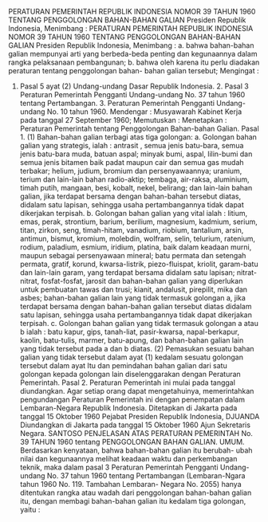  PERATURAN PEMERINTAH REPUBLIK INDONESIA NOMOR 39 TAHUN 1960 TENTANG PENGGOLONGAN BAHAN-BAHAN GALIAN Presiden Republik Indonesia, Menimbang : PERATURAN PEMERINTAH REPUBLIK INDONESIA NOMOR 39 TAHUN 1960 TENTANG PENGGOLONGAN BAHAN-BAHAN GALIAN Presiden Republik Indonesia, Menimbang :
a. bahwa bahan-bahan galian mempunyai arti yang berbeda-beda penting dan kegunaannya dalam rangka pelaksanaan pembangunan;
b. bahwa oleh karena itu perlu diadakan peraturan tentang penggolongan bahan- bahan galian tersebut;
Mengingat :

1. Pasal 5 ayat (2) Undang-undang Dasar Republik Indonesia. 2. Pasal 3 Peraturan Pemerintah Pengganti Undang-undang No. 37 tahun 1960 tentang Pertambangan. 3. Peraturan Pemerintah Pengganti Undang-undang No. 10 tahun 1960. Mendengar : Musyawarah Kabinet Kerja pada tanggal 27 September 1960; Memutuskan : Menetapkan : Peraturan Pemerintah tentang Penggolongan Bahan-bahan Galian. Pasal 1. (1) Bahan-bahan galian terbagi atas tiga golongan:
a. Golongan bahan galian yang strategis, ialah : antrasit , semua jenis batu-bara, semua jenis batu-bara muda, batuan aspal; minyak bumi, aspal, lilin-bumi dan semua jenis bitamen baik padat maupun cair dan semua gas mudah terbakar; helium, judium, bromium dan persenyawaannya; uranium, terium dan lain-lain bahan radio-aktip; tembaga, air-raksa, aluminium, timah putih, mangaan, besi, kobalt, nekel, belirang; dan lain-lain bahan galian, jika terdapat bersama dengan bahan-bahan tersebut diatas, didalam satu lapisan, sehingga usaha pertambangannya tidak dapat dikerjakan terpisah. b. Golongan bahan galian yang vital ialah : litium, emas, perak, strontium, barium, berilium, magnesium, kadmium, serium, titan, zirkon, seng, timah-hitam, vanadium, riobium, tantalium, arsin, antimun, bismut, kromium, molebdin, wolfram, selin, telurium, ratenium, rodium, paladium, esmium, iridium, platina, baik dalam keadaan murni, maupun sebagai persenyawaan mineral; batu permata dan setengah permata, gratif, korund, kwarsa-listrik, piezo-fluispat, kriolit, garam-batu dan lain-lain garam, yang terdapat bersama didalam satu lapisan; nitrat-nitrat, fosfat-fosfat, jarosit dan bahan-bahan galian yang diperlukan untuk pembuatan tawas dan trusi; kianit, andalusit, pirepilit, mika dan asbes; bahan-bahan galian lain yang tidak termasuk golongan a, jika terdapat bersama dengan bahan-bahan galian tersebut diatas didalam satu lapisan, sehingga usaha pertambangannya tidak dapat dikerjakan terpisah. c. Golongan bahan galian yang tidak termasuk golongan a atau b ialah : batu kapur, gips, tanah-liat, pasir-kwarsa, napal-berkapur, kaolin, batu-tulis, marmer, batu-apung, dan bahan-bahan galian lain yang tidak tersebut pada a dan b diatas. (2) Pemasukan sesuatu bahan galian yang tidak tersebut dalam ayat (1) kedalam sesuatu golongan tersebut dalam ayat Itu dan pemindahan bahan galian dari satu golongan kepada golongan lain diselenggarakan dengan Peraturan Pemerintah. Pasal 2. Peraturan Pemerintah ini mulai pada tanggal diundangkan. Agar setiap orang dapat mengetahuinya, memerintahkan pengundangan Peraturan Pemerintah ini dengan penempatan dalam Lembaran-Negara Republik Indonesia. Ditetapkan di Jakarta pada tanggal 15 Oktober 1960 Pejabat Presiden Republik Indonesia, DJUANDA Diundangkan di Jakarta pada tanggal 15 Oktober 1960 Ajun Sekretaris Negara. SANTOSO PENJELASAN ATAS PERATURAN PEMERINTAH No. 39 TAHUN 1960 tentang PENGGOLONGAN BAHAN GALIAN. UMUM. Berdasarkan kenyataan, bahwa bahan-bahan galian itu berubah- ubah nilai dan kegunaannya melihat keadaan waktu dan perkembangan teknik, maka dalam pasal 3 Peraturan Pemerintah Pengganti Undang-undang No. 37 tahun 1960 tentang Pertambangan (Lembaran-Ngara tahun 1960 No. 119. Tambahan Lembaran- Negara No. 2055) hanya ditentukan rangka atau wadah dari penggolongan bahan-bahan galian itu, dengan membagi bahan-bahan galian itu kedalam tiga golongan, yaitu :